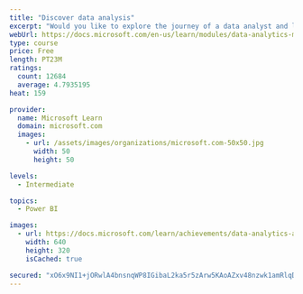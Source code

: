 ```yaml
---
title: "Discover data analysis"
excerpt: "Would you like to explore the journey of a data analyst and learn how a data analyst tells a story with data? In this module, you will explore the different roles in data and learn the different tasks of a data analyst."
webUrl: https://docs.microsoft.com/en-us/learn/modules/data-analytics-microsoft/
type: course
price: Free
length: PT23M
ratings:
  count: 12684
  average: 4.7935195
heat: 159

provider:
  name: Microsoft Learn
  domain: microsoft.com
  images:
    - url: /assets/images/organizations/microsoft.com-50x50.jpg
      width: 50
      height: 50

levels:
  - Intermediate

topics:
  - Power BI

images:
  - url: https://docs.microsoft.com/learn/achievements/data-analytics-and-microsoft-social.png
    width: 640
    height: 320
    isCached: true

secured: "xO6x9NI1+jORwlA4bnsnqWP8IGibaL2ka5r5zArw5KAoAZxv48nzwk1amRlqDZWYJKQEDyFDoaes3Al16qKn0ZoWa0VI3bsb0zXYk/XOqISYOehrt/Ytp/qeJ240jjyItZk7W3XLAFzbZOvxoxuMD6paoDOYRuLMbTluxRu60sQGTo33NBBtoHw+P50XShOSb66jUjWDGD4xCsaAZFXsQoKQXJ1ruGTPqQOn8wC65JsVyA9BbmU/k7KnxyoXXAwZsv/L25L16kASfLyWPJJRUfD1W7n5QSyjQtDvXlVsvUDGw5CxE8IVW0Us/7wND0S1s4Bz/d378MAfolWFSYfKbi7qPXgMWMNRnJBx8c2JB6PFL8z1Y/ZgSdf40JTgvz3i7KTcBgfizpsBy+/rC6sUbXqyvsUCcnsuSJ4QMN8jyrU=;s3HQ7Tcb1tF1SQS+fVpVgA=="
---
```


